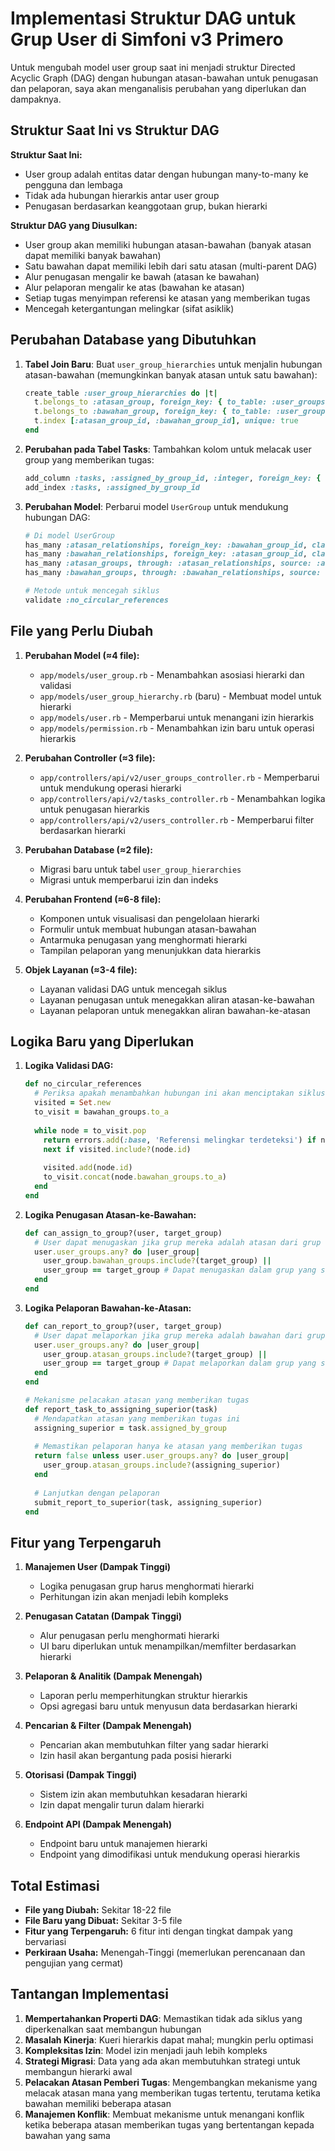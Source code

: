 # Implementasi Struktur DAG untuk Grup User di Simfoni v3 Primero

Untuk mengubah model user group saat ini menjadi struktur Directed Acyclic Graph (DAG) dengan hubungan atasan-bawahan untuk penugasan dan pelaporan, saya akan menganalisis perubahan yang diperlukan dan dampaknya.

## Struktur Saat Ini vs Struktur DAG

**Struktur Saat Ini:**
- User group adalah entitas datar dengan hubungan many-to-many ke pengguna dan lembaga
- Tidak ada hubungan hierarkis antar user group
- Penugasan berdasarkan keanggotaan grup, bukan hierarki

**Struktur DAG yang Diusulkan:**
- User group akan memiliki hubungan atasan-bawahan (banyak atasan dapat memiliki banyak bawahan)
- Satu bawahan dapat memiliki lebih dari satu atasan (multi-parent DAG)
- Alur penugasan mengalir ke bawah (atasan ke bawahan)
- Alur pelaporan mengalir ke atas (bawahan ke atasan)
- Setiap tugas menyimpan referensi ke atasan yang memberikan tugas
- Mencegah ketergantungan melingkar (sifat asiklik)

## Perubahan Database yang Dibutuhkan

1. **Tabel Join Baru**: Buat `user_group_hierarchies` untuk menjalin hubungan atasan-bawahan (memungkinkan banyak atasan untuk satu bawahan):
   ```ruby
   create_table :user_group_hierarchies do |t|
     t.belongs_to :atasan_group, foreign_key: { to_table: :user_groups }
     t.belongs_to :bawahan_group, foreign_key: { to_table: :user_groups }
     t.index [:atasan_group_id, :bawahan_group_id], unique: true
   end
   ```
   
2. **Perubahan pada Tabel Tasks**: Tambahkan kolom untuk melacak user group yang memberikan tugas:
   ```ruby
   add_column :tasks, :assigned_by_group_id, :integer, foreign_key: { to_table: :user_groups }
   add_index :tasks, :assigned_by_group_id
   ```

2. **Perubahan Model**: Perbarui model `UserGroup` untuk mendukung hubungan DAG:
   ```ruby
   # Di model UserGroup
   has_many :atasan_relationships, foreign_key: :bawahan_group_id, class_name: 'UserGroupHierarchy'
   has_many :bawahan_relationships, foreign_key: :atasan_group_id, class_name: 'UserGroupHierarchy'
   has_many :atasan_groups, through: :atasan_relationships, source: :atasan_group
   has_many :bawahan_groups, through: :bawahan_relationships, source: :bawahan_group
   
   # Metode untuk mencegah siklus
   validate :no_circular_references
   ```

## File yang Perlu Diubah

1. **Perubahan Model (≈4 file):**
   - `app/models/user_group.rb` - Menambahkan asosiasi hierarki dan validasi
   - `app/models/user_group_hierarchy.rb` (baru) - Membuat model untuk hierarki
   - `app/models/user.rb` - Memperbarui untuk menangani izin hierarkis
   - `app/models/permission.rb` - Menambahkan izin baru untuk operasi hierarkis

2. **Perubahan Controller (≈3 file):**
   - `app/controllers/api/v2/user_groups_controller.rb` - Memperbarui untuk mendukung operasi hierarki
   - `app/controllers/api/v2/tasks_controller.rb` - Menambahkan logika untuk penugasan hierarkis
   - `app/controllers/api/v2/users_controller.rb` - Memperbarui filter berdasarkan hierarki

3. **Perubahan Database (≈2 file):**
   - Migrasi baru untuk tabel `user_group_hierarchies`
   - Migrasi untuk memperbarui izin dan indeks

4. **Perubahan Frontend (≈6-8 file):**
   - Komponen untuk visualisasi dan pengelolaan hierarki
   - Formulir untuk membuat hubungan atasan-bawahan
   - Antarmuka penugasan yang menghormati hierarki
   - Tampilan pelaporan yang menunjukkan data hierarkis

5. **Objek Layanan (≈3-4 file):**
   - Layanan validasi DAG untuk mencegah siklus
   - Layanan penugasan untuk menegakkan aliran atasan-ke-bawahan
   - Layanan pelaporan untuk menegakkan aliran bawahan-ke-atasan

## Logika Baru yang Diperlukan

1. **Logika Validasi DAG:**
   ```ruby
   def no_circular_references
     # Periksa apakah menambahkan hubungan ini akan menciptakan siklus
     visited = Set.new
     to_visit = bawahan_groups.to_a
     
     while node = to_visit.pop
       return errors.add(:base, 'Referensi melingkar terdeteksi') if node.id == id
       next if visited.include?(node.id)
       
       visited.add(node.id)
       to_visit.concat(node.bawahan_groups.to_a)
     end
   end
   ```

2. **Logika Penugasan Atasan-ke-Bawahan:**
   ```ruby
   def can_assign_to_group?(user, target_group)
     # User dapat menugaskan jika grup mereka adalah atasan dari grup target
     user.user_groups.any? do |user_group|
       user_group.bawahan_groups.include?(target_group) ||
       user_group == target_group # Dapat menugaskan dalam grup yang sama
     end
   end
   ```

3. **Logika Pelaporan Bawahan-ke-Atasan:**
   ```ruby
   def can_report_to_group?(user, target_group)
     # User dapat melaporkan jika grup mereka adalah bawahan dari grup target
     user.user_groups.any? do |user_group|
       user_group.atasan_groups.include?(target_group) ||
       user_group == target_group # Dapat melaporkan dalam grup yang sama
     end
   end
   
   # Mekanisme pelacakan atasan yang memberikan tugas
   def report_task_to_assigning_superior(task)
     # Mendapatkan atasan yang memberikan tugas ini
     assigning_superior = task.assigned_by_group
     
     # Memastikan pelaporan hanya ke atasan yang memberikan tugas
     return false unless user.user_groups.any? do |user_group|
       user_group.atasan_groups.include?(assigning_superior)
     end
     
     # Lanjutkan dengan pelaporan
     submit_report_to_superior(task, assigning_superior)
   end
   ```

## Fitur yang Terpengaruh

1. **Manajemen User (Dampak Tinggi)**
   - Logika penugasan grup harus menghormati hierarki
   - Perhitungan izin akan menjadi lebih kompleks

2. **Penugasan Catatan (Dampak Tinggi)**
   - Alur penugasan perlu menghormati hierarki
   - UI baru diperlukan untuk menampilkan/memfilter berdasarkan hierarki

3. **Pelaporan & Analitik (Dampak Menengah)**
   - Laporan perlu memperhitungkan struktur hierarkis
   - Opsi agregasi baru untuk menyusun data berdasarkan hierarki

4. **Pencarian & Filter (Dampak Menengah)**
   - Pencarian akan membutuhkan filter yang sadar hierarki
   - Izin hasil akan bergantung pada posisi hierarki

5. **Otorisasi (Dampak Tinggi)**
   - Sistem izin akan membutuhkan kesadaran hierarki
   - Izin dapat mengalir turun dalam hierarki

6. **Endpoint API (Dampak Menengah)**
   - Endpoint baru untuk manajemen hierarki
   - Endpoint yang dimodifikasi untuk mendukung operasi hierarkis

## Total Estimasi

- **File yang Diubah:** Sekitar 18-22 file
- **File Baru yang Dibuat:** Sekitar 3-5 file
- **Fitur yang Terpengaruh:** 6 fitur inti dengan tingkat dampak yang bervariasi
- **Perkiraan Usaha:** Menengah-Tinggi (memerlukan perencanaan dan pengujian yang cermat)

## Tantangan Implementasi

1. **Mempertahankan Properti DAG**: Memastikan tidak ada siklus yang diperkenalkan saat membangun hubungan
2. **Masalah Kinerja**: Kueri hierarkis dapat mahal; mungkin perlu optimasi
3. **Kompleksitas Izin**: Model izin menjadi jauh lebih kompleks
4. **Strategi Migrasi**: Data yang ada akan membutuhkan strategi untuk membangun hierarki awal
5. **Pelacakan Atasan Pemberi Tugas**: Mengembangkan mekanisme yang melacak atasan mana yang memberikan tugas tertentu, terutama ketika bawahan memiliki beberapa atasan
6. **Manajemen Konflik**: Membuat mekanisme untuk menangani konflik ketika beberapa atasan memberikan tugas yang bertentangan kepada bawahan yang sama
